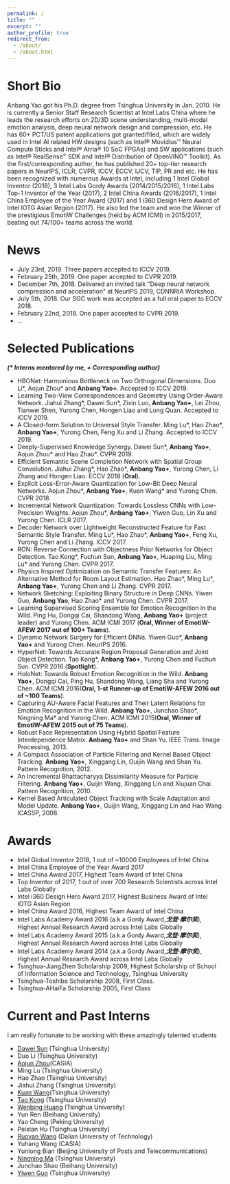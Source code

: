 ```yaml
---
permalink: /
title: ""
excerpt: ""
author_profile: true
redirect_from: 
  - /about/
  - /about.html
---
```


Short Bio
=====

Anbang Yao got his Ph.D. degree from Tsinghua University in Jan. 2010. He is currently a Senior Staff Research Scientist at Intel Labs China where he leads the research efforts on 2D/3D scene understanding, multi-modal emotion analysis, deep neural network design and compression, etc. He has 60+ PCT/US patent applications got granted/filed, which are widely used in Intel AI related HW designs (such as Intel® Movidius™ Neural Compute Sticks and Intel® Arria® 10  SoC FPGAs) and SW applications (such as Intel® RealSense™ SDK and Intel® Distribution of OpenVINO™ Toolkit). As the first/corresponding author, he has published 20+ top-tier research papers in NeurIPS, ICLR, CVPR, ICCV, ECCV, IJCV, TIP, PR and etc. He has been recognized with numerous Awards at Intel, including 1 Intel Global Inventor (2018), 3 Intel Labs Gordy Awards (2014/2015/2016), 1 Intel Labs Top-1 Inventor of the Year (2017), 2 Intel China Awards (2016/2017), 1 Intel China Employee of the Year Award (2017) and 1 i360 Design Hero Award of Intel IOTG Asian Region (2017). He also led the team and won the Winner of the prestigious EmotiW Challenges (held by ACM ICMI) in 2015/2017, beating out 74/100+ teams across the world. 

News
=====

+ July 23rd, 2019. Three papers accepted to ICCV 2019.
+ February 25th, 2019. One paper accepted to CVPR 2019.
+ December 7th, 2018. Delivered an invited talk "Deep neural network compression and acceleration" at NeurIPS 2019, CDNNRIA Workshop.
+ July 5th, 2018. Our SGC work was accepted as a full oral paper to ECCV 2018.
+ February 22nd, 2018. One paper accepted to CVPR 2019.
+ ...
  
Selected Publications
=====

***(\* Interns mentored by me, \+ Corresponding author)***
+ HBONet: Harmonious Bottleneck on Two Orthogonal Dimensions. Duo Li\*, Aojun Zhou\* and **Anbang Yao+**. Accepted to ICCV 2019.
+ Learning Two-View Correspondences and Geometry Using Order-Aware Network. Jiahui Zhang\*, Dawei Sun\*, Zixin Luo, **Anbang Yao+**, Lei Zhou, Tianwei Shen, Yurong Chen, Hongen Liao and Long Quan. Accepted to ICCV 2019.
+ A Closed-form Solution to Universal Style Transfer. Ming Lu\*, Hao Zhao\*, **Anbang Yao+**, Yurong Chen, Feng Xu and Li Zhang. Accepted to ICCV 2019.
+ Deeply-Supervised Knowledge Synergy. Dawei Sun\*, **Anbang Yao+**, Aojun Zhou\* and Hao Zhao\*. CVPR 2019.	
+ Efficient Semantic Scene Completion Network with Spatial Group Convolution. Jiahui Zhang\*, Hao Zhao\*, **Anbang Yao+**, Yurong Chen, Li Zhang and Hongen Liao. ECCV 2018 (**Oral**).
+ Explicit Loss-Error-Aware Quantization for Low-Bit Deep Neural Networks.  Aojun Zhou\*, **Anbang Yao+**, Kuan Wang\* and Yurong Chen. CVPR 2018.
+ Incremental Network Quantization: Towards Lossless CNNs with Low-Precision Weights. Aojun Zhou\*, **Anbang Yao+**, Yiwen Guo, Lin Xu and Yurong Chen. ICLR 2017.
+ Decoder Network over Lightweight Reconstructed Feature for Fast Semantic Style Transfer. Ming Lu\*, Hao Zhao\*, **Anbang Yao+**, Feng Xu, Yurong Chen and Li Zhang. ICCV 2017.
+ RON: Reverse Connection with Objectness Prior Networks for Object Detection. Tao Kong\*, Fuchun Sun, **Anbang Yao+**, Huaping Liu, Ming Lu* and Yurong Chen. CVPR 2017.
+ Physics Inspired Optimization on Semantic Transfer Features: An Alternative Method for Room Layout Estimation. Hao Zhao\*, Ming Lu\*, **Anbang Yao+**, Yurong Chen and Li Zhang. CVPR 2017.
+ Network Sketching: Exploiting Binary Structure in Deep CNNs. Yiwen Guo, **Anbang Yao**, Hao Zhao\* and Yurong Chen. CVPR 2017.
+ Learning Supervised Scoring Ensemble for Emotion Recognition in the Wild. Ping Hu, Dongqi Cai, Shandong Wang, **Anbang Yao+** (project leader) and Yurong Chen. ACM ICMI 2017 (**Oral, Winner of EmotiW-AFEW 2017 out of 100+ Teams**).
+ Dynamic Network Surgery for Efficient DNNs. Yiwen Guo\*, **Anbang Yao+** and Yurong Chen. NeurIPS 2016.
+ HyperNet: Towards Accurate Region Proposal Generation and Joint Object Detection. Tao Kong\*, **Anbang Yao+**, Yurong Chen and Fuchun Sun. CVPR 2016 (**Spotlight**).
+ HoloNet: Towards Robust Emotion Recognition in the Wild. **Anbang Yao+**, Dongqi Cai, Ping Hu, Shandong Wang, Liang Sha and Yurong Chen. ACM ICMI 2016(**Oral, 1-st Runner-up of EmotiW-AFEW 2016 out of ~100 Teams**).
+ Capturing AU-Aware Facial Features and Their Latent Relations for Emotion Recognition in the Wild. **Anbang Yao+**, Junchao Shao\*, Ningning Ma\* and Yurong Chen. ACM ICMI 2015(**Oral, Winner of EmotiW-AFEW 2015 out of 75 Teams**).
+ Robust Face Representation Using Hybrid Spatial Feature Interdependence Matrix. **Anbang Yao+** and Shan Yu. IEEE Trans. Image Processing, 2013.
+ A Compact Association of Particle Filtering and Kernel Based Object Tracking. **Anbang Yao+**, Xinggang Lin, Guijin Wang and Shan Yu. Pattern Recognition, 2012.
+ An Incremental Bhattacharyya Dissimilarity Measure for Particle Filtering. **Anbang Yao+**, Guijin Wang, Xinggang Lin and Xiujuan Chai. Pattern Recognition, 2010.
+ Kernel Based Articulated Object Tracking with Scale Adaptation and Model Update. **Anbang Yao+**, Guijin Wang, Xinggang Lin and Hao Wang. ICASSP, 2008.

Awards
=====
+ Intel Global Inventor 2018, 1 out of ~10000 Employees of Intel China 
+ Intel China Employee of the Year Award 2017 	
+ Intel China Award 2017, Highest Team Award of Intel China 
+ Top Inventor of 2017, 1 out of over 700 Research Scientists across Intel Labs Globally 
+ Intel i360 Design Hero Award 2017, Highest Business Award of Intel IOTG Asian Region 
+ Intel China Award 2016, Highest Team Award of Intel China 
+ Intel Labs Academy Award 2016 (a.k.a Gordy Award,***戈登·摩尔奖***), Highest Annual Research Award across Intel Labs Globally
+ Intel Labs Academy Award 2015 (a.k.a Gordy Award,***戈登·摩尔奖***), Highest Annual Research Award across Intel Labs Globally
+ Intel Labs Academy Award 2014 (a.k.a Gordy Award,***戈登·摩尔奖***), Highest Annual Research Award across Intel Labs Globally
+ Tsinghua-JiangZhen Scholarship 2009, Highest Scholarship of School of Information Science and Technology, Tsinghua University 
+ Tsinghua-Toshiba Scholarship 2008, First Class.	
+ Tsinghua-AHaiFa Scholarship 2005, First Class

Current and Past Interns
=====

I am really fortunate to be working with these amazingly talented students

+ [Dawei Sun](https://daweisun.me) (Tsinghua University)
+ Duo Li (Tsinghua University)
+ [Aojun Zhou](https://scholar.google.com/citations?user=cC8lXi8AAAAJ&hl=zh-CN)(CASIA) 
+ Ming Lu (Tsinghua University)
+ Hao Zhao (Tsinghua University)
+ Jiahui Zhang (Tsinghua University)
+ [Kuan Wang](https://scholar.google.com/citations?user=sGtYJngAAAAJ&hl=en)(Tsinghua University)
+ [Tao Kong](https://scholar.google.com/citations?user=kSUXLPkAAAAJ&hl=en) (Tsinghua University) 
+ [Wenbing Huang](https://sites.google.com/site/wenbinghuangshomepage/) (Tsinghua University) 
+ Yun Ren (Beihang University) 
+ Yao Cheng (Peking University) 
+ Peixian Hu (Tsinghua University) 
+ [Ruoyan Wang](https://www.linkedin.com/in/ruoyan-wang) (Dalian University of Technology) 
+ Yuhang Wang (CASIA)
+ Yunlong Bian (Beijing University of Posts and Telecommunications) 
+ [Ningning Ma](https://scholar.google.com/citations?user=vOAzYlcAAAAJ&hl=en&oi=sra) (Tsinghua University) 
+ Junchao Shao (Beihang University) 
+ [Yiwen Guo](https://scholar.google.com/citations?user=oi_lEwYAAAAJ&hl=en) (Tsinghua University)
